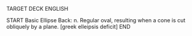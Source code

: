 TARGET DECK
ENGLISH

START
Basic
Ellipse
Back: n. Regular oval, resulting when a cone is cut obliquely by a plane. [greek elleipsis deficit]
END
